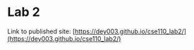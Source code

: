 # Lab 2

Link to published site: [https://dey003.github.io/cse110_lab2/](https://dey003.github.io/cse110_lab2/)